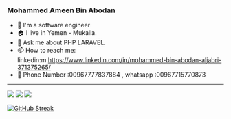 ### Mohammed Ameen Bin Abodan

- 👋 I'm a software engineer
- 🏠 I live in Yemen - Mukalla.
- 💬 Ask me about PHP LARAVEL.
- 📫 How to reach me: linkedin:m.https://www.linkedin.com/in/mohammed-bin-abodan-aljabri-371375265/
- 📱 Phone Number :00967777837884 , whatsapp :00967715770873
  

<hr/>
<img src="https://github-readme-stats.vercel.app/api?username=Mohammed-Abodan-Jabri&count_private=true&show_icons=true&hide_title=true" />
<img src="https://github-profile-trophy.vercel.app/?username=Mohammed-Abodan-Jabri&theme=flat&no-frame=true&margin-w=30" />
<img src="https://github-readme-stats.vercel.app/api/top-langs/?username=Mohammed-Abodan-Jabri&hide_title=true&layout=compact" />

[![GitHub Streak](https://github-readme-streak-stats.herokuapp.com?user=Mohammed-Abodan-Jabri&theme=gruvbox_duo&hide_border=true)](https://github.com/Mohammed-Abodan-Jabri)
